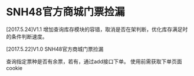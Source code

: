 # SNH48官方商城门票捡漏
[2017.5.24]V1.1 增加查询库存模块的容错，取消是否在架判断，优化库存满足时的条件判断速度。

[2017.5.22]V1.0 SNH48官方商城门票捡漏

查询指定票种是否有余票，若有，通过add接口下单。
使用前需获取下单页面cookie
